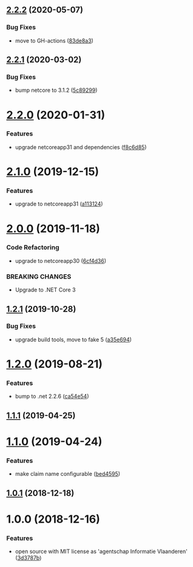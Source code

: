 ## [2.2.2](https://github.com/informatievlaanderen/remote-ipaddress-middleware/compare/v2.2.1...v2.2.2) (2020-05-07)


### Bug Fixes

* move to GH-actions ([83de8a3](https://github.com/informatievlaanderen/remote-ipaddress-middleware/commit/83de8a3972bb10f4f6798767dc771add093e339f))

## [2.2.1](https://github.com/informatievlaanderen/remote-ipaddress-middleware/compare/v2.2.0...v2.2.1) (2020-03-02)


### Bug Fixes

* bump netcore to 3.1.2 ([5c89299](https://github.com/informatievlaanderen/remote-ipaddress-middleware/commit/5c89299549edc27e45400e83312fbfd6c0eac538))

# [2.2.0](https://github.com/informatievlaanderen/remote-ipaddress-middleware/compare/v2.1.0...v2.2.0) (2020-01-31)


### Features

* upgrade netcoreapp31 and dependencies ([f8c6d85](https://github.com/informatievlaanderen/remote-ipaddress-middleware/commit/f8c6d85cce3a93a8fdd4023a6eeaa95cb9e7d165))

# [2.1.0](https://github.com/informatievlaanderen/remote-ipaddress-middleware/compare/v2.0.0...v2.1.0) (2019-12-15)


### Features

* upgrade to netcoreapp31 ([a113124](https://github.com/informatievlaanderen/remote-ipaddress-middleware/commit/a113124736db7fd7dcf08b862132850acf325da9))

# [2.0.0](https://github.com/informatievlaanderen/remote-ipaddress-middleware/compare/v1.2.1...v2.0.0) (2019-11-18)


### Code Refactoring

* upgrade to netcoreapp30 ([6cf4d36](https://github.com/informatievlaanderen/remote-ipaddress-middleware/commit/6cf4d36))


### BREAKING CHANGES

* Upgrade to .NET Core 3

## [1.2.1](https://github.com/informatievlaanderen/remote-ipaddress-middleware/compare/v1.2.0...v1.2.1) (2019-10-28)


### Bug Fixes

* upgrade build tools, move to fake 5 ([a35e694](https://github.com/informatievlaanderen/remote-ipaddress-middleware/commit/a35e694))

# [1.2.0](https://github.com/informatievlaanderen/remote-ipaddress-middleware/compare/v1.1.1...v1.2.0) (2019-08-21)


### Features

* bump to .net 2.2.6 ([ca54e54](https://github.com/informatievlaanderen/remote-ipaddress-middleware/commit/ca54e54))

## [1.1.1](https://github.com/informatievlaanderen/remote-ipaddress-middleware/compare/v1.1.0...v1.1.1) (2019-04-25)

# [1.1.0](https://github.com/informatievlaanderen/remote-ipaddress-middleware/compare/v1.0.1...v1.1.0) (2019-04-24)


### Features

* make claim name configurable ([bed4595](https://github.com/informatievlaanderen/remote-ipaddress-middleware/commit/bed4595))

## [1.0.1](https://github.com/informatievlaanderen/remote-ipaddress-middleware/compare/v1.0.0...v1.0.1) (2018-12-18)

# 1.0.0 (2018-12-16)


### Features

* open source with MIT license as 'agentschap Informatie Vlaanderen' ([3d3787b](https://github.com/informatievlaanderen/remote-ipaddress-middleware/commit/3d3787b))
